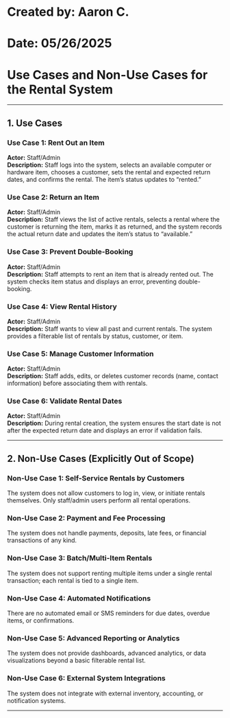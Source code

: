 # Created by: Aaron C.
# Date: 05/26/2025

# Use Cases and Non-Use Cases for the Rental System

---

## 1. Use Cases

### Use Case 1: Rent Out an Item
**Actor:** Staff/Admin  
**Description:** Staff logs into the system, selects an available computer or hardware item, chooses a customer, sets the rental and expected return dates, and confirms the rental. The item’s status updates to “rented.”

### Use Case 2: Return an Item
**Actor:** Staff/Admin  
**Description:** Staff views the list of active rentals, selects a rental where the customer is returning the item, marks it as returned, and the system records the actual return date and updates the item’s status to “available.”

### Use Case 3: Prevent Double-Booking
**Actor:** Staff/Admin  
**Description:** Staff attempts to rent an item that is already rented out. The system checks item status and displays an error, preventing double-booking.

### Use Case 4: View Rental History
**Actor:** Staff/Admin  
**Description:** Staff wants to view all past and current rentals. The system provides a filterable list of rentals by status, customer, or item.

### Use Case 5: Manage Customer Information
**Actor:** Staff/Admin  
**Description:** Staff adds, edits, or deletes customer records (name, contact information) before associating them with rentals.

### Use Case 6: Validate Rental Dates
**Actor:** Staff/Admin  
**Description:** During rental creation, the system ensures the start date is not after the expected return date and displays an error if validation fails.

---

## 2. Non-Use Cases (Explicitly Out of Scope)

### Non-Use Case 1: Self-Service Rentals by Customers
The system does not allow customers to log in, view, or initiate rentals themselves. Only staff/admin users perform all rental operations.

### Non-Use Case 2: Payment and Fee Processing
The system does not handle payments, deposits, late fees, or financial transactions of any kind.

### Non-Use Case 3: Batch/Multi-Item Rentals
The system does not support renting multiple items under a single rental transaction; each rental is tied to a single item.

### Non-Use Case 4: Automated Notifications
There are no automated email or SMS reminders for due dates, overdue items, or confirmations.

### Non-Use Case 5: Advanced Reporting or Analytics
The system does not provide dashboards, advanced analytics, or data visualizations beyond a basic filterable rental list.

### Non-Use Case 6: External System Integrations
The system does not integrate with external inventory, accounting, or notification systems.

---